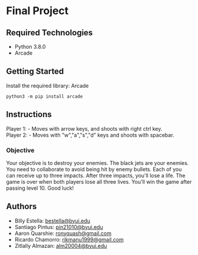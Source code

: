 # Final Project

## Required Technologies
* Python 3.8.0
* Arcade

## Getting Started
Install the required library: Arcade
```
python3 -m pip install arcade
```

## Instructions
Player 1: - Moves with arrow keys, and shoots with right ctrl key.  
Player 2: - Moves with "w","a","s","d" keys and shoots with spacebar.

### Objective
Your objective is to destroy your enemies. The black jets are your enemies. You need to collaborate to avoid being hit by enemy bullets. Each of you can receive up to three impacts. After three impacts, you'll lose a life. The game is over when both players lose all three lives. You'll win the game after passing level 10.
Good luck!

## Authors
- Billy Estella: bestella@byui.edu 
- Santiago Pintus: pin21010@byui.edu 
- Aaron Quarshie: ronyquash@gmail.com 
- Ricardo Chamorro: rikmanu1999@gmail.com 
- Zitlally Almazan: alm20004@byui.edu
